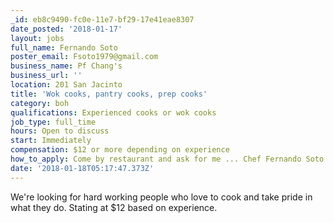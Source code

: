 ```yaml
---
_id: eb8c9490-fc0e-11e7-bf29-17e41eae8307
date_posted: '2018-01-17'
layout: jobs
full_name: Fernando Soto
poster_email: Fsoto1979@gmail.com
business_name: Pf Chang's
business_url: ''
location: 201 San Jacinto
title: 'Wok cooks, pantry cooks, prep cooks'
category: boh
qualifications: Experienced cooks or wok cooks
job_type: full_time
hours: Open to discuss
start: Immediately
compensation: $12 or more depending on experience
how_to_apply: Come by restaurant and ask for me ... Chef Fernando Soto
date: '2018-01-18T05:17:47.373Z'
---
```

We're looking for hard working people who love to cook and take pride in what they do. Stating at $12 based on experience.
